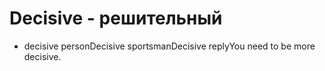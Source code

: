 # Decisive - решительный




- decisive personDecisive sportsmanDecisive replyYou need to be more decisive.